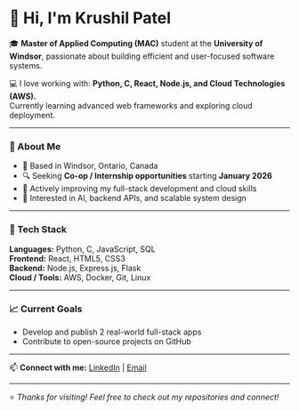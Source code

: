 # 👋 Hi, I'm Krushil Patel  

🎓 **Master of Applied Computing (MAC)** student at the **University of Windsor**, passionate about building efficient and user-focused software systems.  

💻 I love working with:
**Python, C, React, Node.js, and Cloud Technologies (AWS).**  
Currently learning advanced web frameworks and exploring cloud deployment.

---

### 🚀 About Me
- 📍 Based in Windsor, Ontario, Canada  
- 🔍 Seeking **Co-op / Internship opportunities** starting **January 2026**  
- 🌱 Actively improving my full-stack development and cloud skills  
- 🧩 Interested in AI, backend APIs, and scalable system design  

---

### 🧠 Tech Stack
**Languages:** Python, C, JavaScript, SQL  
**Frontend:** React, HTML5, CSS3  
**Backend:** Node.js, Express.js, Flask  
**Cloud / Tools:** AWS, Docker, Git, Linux  

---

### 📈 Current Goals
- Develop and publish 2 real-world full-stack apps  
- Contribute to open-source projects on GitHub  

---

📫 **Connect with me:**
[LinkedIn](https://www.linkedin.com/in/krushil-patel-109b31302) | [Email](mailto:krushilpatel2112@gmail.com)

---

⭐️ *Thanks for visiting! Feel free to check out my repositories and connect!*
